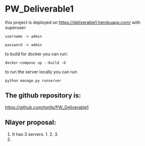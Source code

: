 # PW_Deliverable1
this project is deployed on https://deliverable1.herokuapp.com/
with superuser:

`username -> admin`

`password -> admin`

to build for docker you can run:

`docker-compose up --build -d`

to run the server locally you can run 

`python manage.py runserver`

## The github repository is:

https://github.com/tonlls/PW_Deliverable1

## Nlayer proposal:

1. It has 3 servers.
	1.
	2.
	3.
2.

